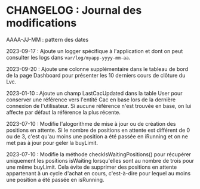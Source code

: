 # CHANGELOG : Journal des modifications

AAAA-JJ-MM : pattern des dates

2023-09-17 : Ajoute un logger spécifique à l'application et dont on peut consulter les logs dans `var/log/myapp-yyyy-mm-aa`.

2023-09-20 : Ajoute une colonne supplémentaire dans le tableau de bord de la page Dashboard pour présenter les 10 derniers cours de clôture du Lvc.

2023-01-10 : Ajoute un champ LastCacUpdated dans la table User pour conserver une référence vers l'entité Cac en base lors de la dernière connexion de l'utilisateur. Si aucune référence n'est trouvée en base, on lui affecte par défaut la référence la plus récente.

2023-07-10 : Modifie l'alogorithme de mise à jour ou de création des positions en attente. Si le nombre de positions en attente est différent de 0 ou de 3, c'est qu'au moins une position a été passée en iRunning et on ne met pas à jour pour geler la buyLimit.

2023-07-10 : Modifie la méthode checkIsWaitingPositions() pour récupérer uniquement les positions isWaiting lorsqu'elles sont au nombre de trois pour une même buyLimit. Cela évite de supprimer des positions en attente appartenant à un cycle d'achat en cours, c'est-à-dire pour lequel au moins une position a été passée en isRunning.